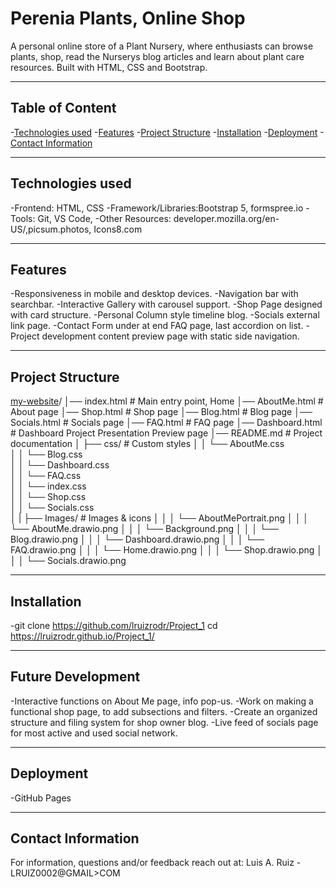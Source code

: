 # **Perenia Plants, Online Shop**

A personal online store of a Plant Nursery, where enthusiasts can browse plants, shop, read the Nurserys blog articles and learn about plant care resources.
Built with HTML, CSS and Bootstrap.

---
## Table of Content 
-[Technologies used](#technologies-used)
-[Features](#features)
-[Project Structure](#project-structure)
-[Installation](#installation)
-[Deployment](#deployment)
-[Contact Information](#contact-information)

---
## **Technologies used**

-Frontend: HTML, CSS
-Framework/Libraries:Bootstrap 5, formspree.io
-Tools: Git, VS Code, 
-Other Resources: developer.mozilla.org/en-US/,picsum.photos, Icons8.com

---
## **Features**

-Responsiveness in mobile and desktop devices.
-Navigation bar with searchbar.
-Interactive Gallery with carousel support.
-Shop Page designed with card structure.
-Personal Column style timeline blog.
-Socials external link page.
-Contact Form under at end FAQ page, last accordion on list.
-Project development content preview page with static side navigation.

---
## **Project Structure**

[my-website](https://lruizrodr.github.io/Project_1/index.html)/
│── index.html                   # Main entry point, Home
│── AboutMe.html                 # About page
│── Shop.html                    # Shop page
│── Blog.html                    # Blog page
│── Socials.html                 # Socials page
│── FAQ.html                     # FAQ page
│── Dashboard.html               # Dashboard Project Presentation Preview page
│── README.md                    # Project documentation
│   ├── css/                     # Custom styles
│   │   └── AboutMe.css  
│   │   └── Blog.css  
│   │   └── Dashboard.css  
│   │   └── FAQ.css  
│   │   └── index.css  
│   │   └── Shop.css  
│   │   └── Socials.css  
│   |   ├── Images/                 # Images & icons
│   │   │   └── AboutMePortrait.png
│   │   │   └── AboutMe.drawio.png
│   │   │   └── Background.png 
│   │   │   └── Blog.drawio.png 
│   │   │   └── Dashboard.drawio.png
│   │   │   └── FAQ.drawio.png
│   │   │   └── Home.drawio.png
│   │   │   └── Shop.drawio.png
│   │   │   └── Socials.drawio.png

---
## **Installation**

-git clone https://github.com/lruizrodr/Project_1
cd https://lruizrodr.github.io/Project_1/

---
## **Future Development**
-Interactive functions on About Me page, info pop-us.
-Work on making a functional shop page, to add subsections and filters.
-Create an organized structure and filing system for shop owner blog.
-Live feed of socials page for most active and used social network.

---
## **Deployment**

-GitHub Pages

---
## **Contact Information**

For information, questions and/or feedback reach out at:
Luis A. Ruiz - LRUIZ0002@GMAIL>COM